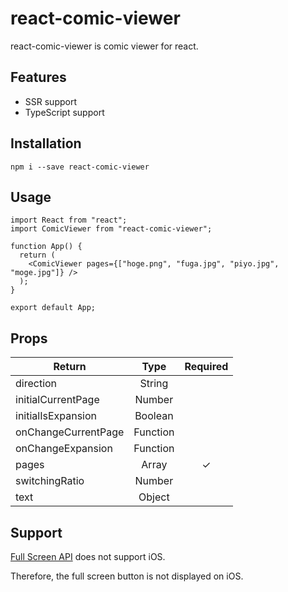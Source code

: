 # react-comic-viewer

react-comic-viewer is comic viewer for react.

## Features

- SSR support
- TypeScript support

## Installation

`npm i --save react-comic-viewer`

## Usage

```tsx
import React from "react";
import ComicViewer from "react-comic-viewer";

function App() {
  return (
    <ComicViewer pages={["hoge.png", "fuga.jpg", "piyo.jpg", "moge.jpg"]} />
  );
}

export default App;
```

## Props

| Return              |   Type   | Required |
| ------------------- | :------: | :------: |
| direction           |  String  |          |
| initialCurrentPage  |  Number  |          |
| initialIsExpansion  | Boolean  |          |
| onChangeCurrentPage | Function |          |
| onChangeExpansion   | Function |          |
| pages               |  Array   |    ✓     |
| switchingRatio      |  Number  |          |
| text                |  Object  |          |

## Support

[Full Screen API](https://caniuse.com/fullscreen) does not support iOS.

Therefore, the full screen button is not displayed on iOS.
